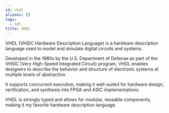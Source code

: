 ```yaml
---
id: vhdl
aliases: []
tags:
  - hdl
title: VHDL
---
```


VHDL (VHSIC Hardware Description Language) is a hardware description language used to model and simulate digital circuits and systems.

Developed in the 1980s by the U.S. Department of Defense as part of the VHSIC (Very High-Speed Integrated Circuit) program, VHDL enables designers to describe the behavior and structure of electronic systems at multiple levels of abstraction.

It supports concurrent execution, making it well-suited for hardware design, verification, and synthesis into FPGA and ASIC implementations.

VHDL is strongly typed and allows for modular, reusable components, making it my favorite hardware description language.
